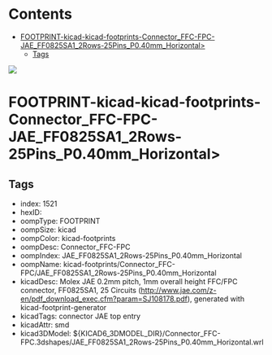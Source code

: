 



Contents
========

* [FOOTPRINT-kicad-kicad-footprints-Connector_FFC-FPC-JAE_FF0825SA1_2Rows-25Pins_P0.40mm_Horizontal>](#footprint-kicad-kicad-footprints-connector_ffc-fpc-jae_ff0825sa1_2rows-25pins_p040mm_horizontal)
	* [Tags](#tags)
  
![][im]
# FOOTPRINT-kicad-kicad-footprints-Connector_FFC-FPC-JAE_FF0825SA1_2Rows-25Pins_P0.40mm_Horizontal>

## Tags

- index: 1521
- hexID: 
- oompType: FOOTPRINT
- oompSize: kicad
- oompColor: kicad-footprints
- oompDesc: Connector_FFC-FPC
- oompIndex: JAE_FF0825SA1_2Rows-25Pins_P0.40mm_Horizontal
- oompName: kicad-footprints/Connector_FFC-FPC/JAE_FF0825SA1_2Rows-25Pins_P0.40mm_Horizontal
- kicadDesc: Molex JAE 0.2mm pitch, 1mm overall height FFC/FPC connector, FF0825SA1, 25 Circuits (http://www.jae.com/z-en/pdf_download_exec.cfm?param=SJ108178.pdf), generated with kicad-footprint-generator
- kicadTags: connector JAE  top entry
- kicadAttr: smd
- kicad3DModel: ${KICAD6_3DMODEL_DIR}/Connector_FFC-FPC.3dshapes/JAE_FF0825SA1_2Rows-25Pins_P0.40mm_Horizontal.wrl



[im]: image.png
